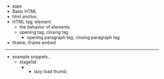 - aspx
- Basic HTML
- html anchor;
- HTML tag; element
    - the behavior of elements
    - opening tag; closing tag
        - opening paragraph tag; closing paragraph tag
- iframe; iframe embed
- ---
- example snippets...
    - stage1st
        - <img id="aimg_Jhcag" onclick="zoom(this, this.src, 0, 0, 0)" class="zoom" file="http://wx1.sinaimg.cn/large/006mHjocgy1gqp83dnx0hg30f00qo4qv.gif" onmouseover="img_onmouseoverfunc(this)" lazyloadthumb="1" border="0" alt="" /><br />
            - lazy load thumb; 
